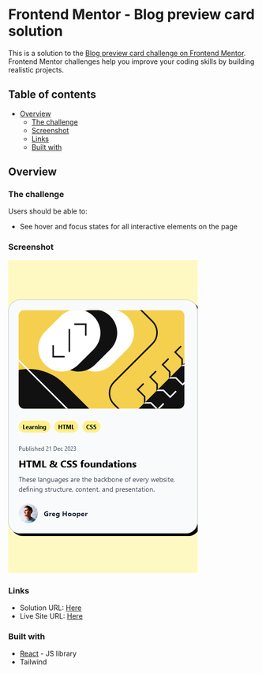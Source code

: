 # Frontend Mentor - Blog preview card solution

This is a solution to the [Blog preview card challenge on Frontend Mentor](https://www.frontendmentor.io/challenges/blog-preview-card-ckPaj01IcS). Frontend Mentor challenges help you improve your coding skills by building realistic projects. 

## Table of contents

- [Overview](#overview)
  - [The challenge](#the-challenge)
  - [Screenshot](#screenshot)
  - [Links](#links)
  - [Built with](#built-with)

## Overview

### The challenge

Users should be able to:

- See hover and focus states for all interactive elements on the page

### Screenshot

![](./public/screenshot.png)

### Links

- Solution URL: [Here](https://github.com/keyule/Frontend-Mentor-Blog-Preview-Card)
- Live Site URL: [Here](https://keyule.github.io/Frontend-Mentor-Blog-Preview-Card/)

### Built with

- [React](https://reactjs.org/) - JS library
- Tailwind
